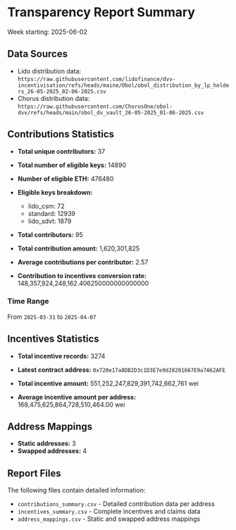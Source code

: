 # Transparency Report Summary
Week starting: 2025-06-02

## Data Sources
- Lido distribution data: `https://raw.githubusercontent.com/lidofinance/dvv-incentivisation/refs/heads/maine/Obol/obol_distribution_by_lp_holders_26-05-2025_02-06-2025.csv`
- Chorus distribution data: `https://raw.githubusercontent.com/ChorusOne/obol-dvv/refs/heads/main/obol_dv_vault_26-05-2025_01-06-2025.csv`

## Contributions Statistics
- **Total unique contributors:** 37
- **Total number of eligible keys:** 14890
- **Number of eligible ETH:** 476480

- **Eligible keys breakdown:**
  - lido_csm: 72
  - standard: 12939
  - lido_sdvt: 1879

- **Total contributors:** 95
- **Total contribution amount:** 1,620,301,825
- **Average contributions per contributor:** 2.57
- **Contribution to incentives conversion rate:** 148,357,924,248,162.406250000000000000

### Time Range
From `2025-03-31` to `2025-04-07`

## Incentives Statistics
- **Total incentive records:** 3274
- **Latest contract address:** `0x720e17a8DB2D3c1D3E7e9d28201667E9a7A62AFE`

- **Total incentive amount:** 551,252,247,829,391,742,662,761 wei
- **Average incentive amount per address:** 168,475,625,864,728,510,464.00 wei

## Address Mappings
- **Static addresses:** 3
- **Swapped addresses:** 4

## Report Files
The following files contain detailed information:
- `contributions_summary.csv` - Detailed contribution data per address
- `incentives_summary.csv` - Complete incentives and claims data
- `address_mappings.csv` - Static and swapped address mappings
